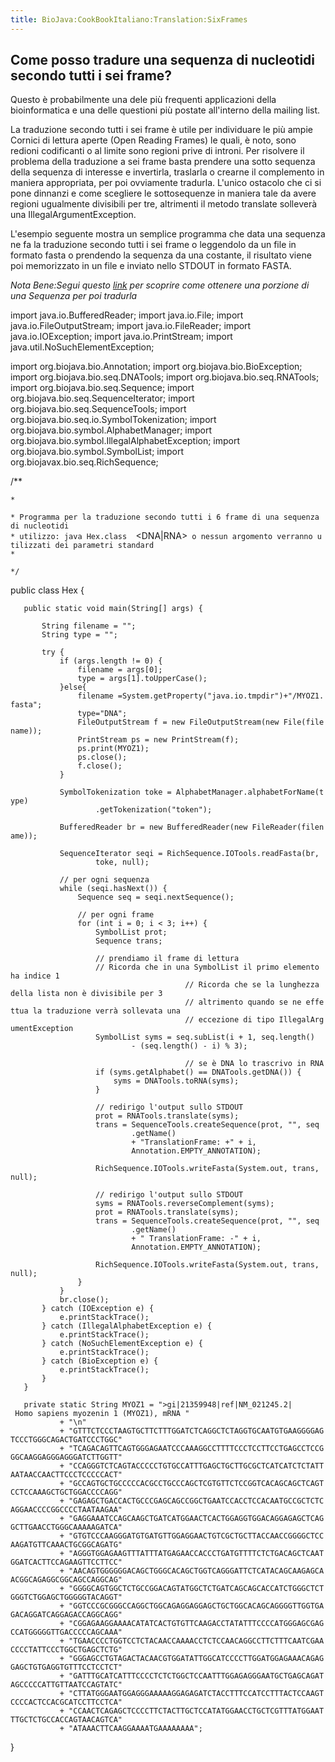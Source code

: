 ```yaml
---
title: BioJava:CookBookItaliano:Translation:SixFrames
---
```


Come posso tradure una sequenza di nucleotidi secondo tutti i sei frame?
------------------------------------------------------------------------

Questo è probabilmente una dele più frequenti applicazioni della
bioinformatica e una delle questioni più postate all'interno della
mailing list.

La traduzione secondo tutti i sei frame è utile per individuare le più
ampie Cornici di lettura aperte (Open Reading Frames) le quali, è noto,
sono redioni codificanti o al limite sono regioni prive di introni. Per
risolvere il problema della traduzione a sei frame basta prendere una
sotto sequenza della sequenza di interesse e invertirla, traslarla o
crearne il complemento in maniera appropriata, per poi ovviamente
tradurla. L'unico ostacolo che ci si pone dinnanzi e come scegliere le
sottosequenze in maniera tale da avere regioni ugualmente divisibili per
tre, altrimenti il metodo translate solleverà una
IllegalArgumentException.

L'esempio seguente mostra un semplice programma che data una sequenza ne
fa la traduzione secondo tutti i sei frame o leggendolo da un file in
formato fasta o prendendo la sequenza da una costante, il risultato
viene poi memorizzato in un file e inviato nello STDOUT in formato
FASTA.

*Nota Bene:Segui questo
[link](Biojava:CookBookItaliano:Sequence:SubSequence "wikilink") per
scoprire come ottenere una porzione di una Sequenza per poi tradurla*

<java> import java.io.BufferedReader; import java.io.File; import
java.io.FileOutputStream; import java.io.FileReader; import
java.io.IOException; import java.io.PrintStream; import
java.util.NoSuchElementException;

import org.biojava.bio.Annotation; import org.biojava.bio.BioException;
import org.biojava.bio.seq.DNATools; import
org.biojava.bio.seq.RNATools; import org.biojava.bio.seq.Sequence;
import org.biojava.bio.seq.SequenceIterator; import
org.biojava.bio.seq.SequenceTools; import
org.biojava.bio.seq.io.SymbolTokenization; import
org.biojava.bio.symbol.AlphabetManager; import
org.biojava.bio.symbol.IllegalAlphabetException; import
org.biojava.bio.symbol.SymbolList; import
org.biojavax.bio.seq.RichSequence;

/\*\*

`* `

`* Programma per la traduzione secondo tutti i 6 frame di una sequenza di nucleotidi`  
`* utilizzo: java Hex.class `<file>` `<DNA|RNA>` o nessun argomento verranno utilizzati dei parametri standard`  
`* `

`*/`

public class Hex {

`   public static void main(String[] args) {`  
`       `  
`       String filename = "";`  
`       String type = "";`

`       try {`  
`           if (args.length != 0) {`  
`               filename = args[0];`  
`               type = args[1].toUpperCase();`  
`           }else{`  
`               filename =System.getProperty("java.io.tmpdir")+"/MYOZ1.fasta";`  
`               type="DNA";`  
`               FileOutputStream f = new FileOutputStream(new File(filename));  `  
`               PrintStream ps = new PrintStream(f);`  
`               ps.print(MYOZ1);`  
`               ps.close();`  
`               f.close();`  
`           }`

`           SymbolTokenization toke = AlphabetManager.alphabetForName(type)`  
`                   .getTokenization("token");`

`           BufferedReader br = new BufferedReader(new FileReader(filename));`

`           SequenceIterator seqi = RichSequence.IOTools.readFasta(br,`  
`                   toke, null);`  
`           `  
`           // per ogni sequenza`  
`           while (seqi.hasNext()) {`  
`               Sequence seq = seqi.nextSequence();`

`               // per ogni frame`  
`               for (int i = 0; i < 3; i++) {`  
`                   SymbolList prot;`  
`                   Sequence trans;`

`                   // prendiamo il frame di lettura`  
`                   // Ricorda che in una SymbolList il primo elemento ha indice 1`  
`                                       // Ricorda che se la lunghezza della lista non è divisibile per 3`  
`                                       // altrimento quando se ne effettua la traduzione verrà sollevata una`  
`                                       // eccezione di tipo IllegalArgumentException `  
`                   SymbolList syms = seq.subList(i + 1, seq.length()`  
`                           - (seq.length() - i) % 3);`

`                                       // se è DNA lo trascrivo in RNA`  
`                   if (syms.getAlphabet() == DNATools.getDNA()) {`  
`                       syms = DNATools.toRNA(syms);`  
`                   }`

`                   // redirigo l'output sullo STDOUT`  
`                   prot = RNATools.translate(syms);`  
`                   trans = SequenceTools.createSequence(prot, "", seq`  
`                           .getName()`  
`                           + "TranslationFrame: +" + i,`  
`                           Annotation.EMPTY_ANNOTATION);`

`                   RichSequence.IOTools.writeFasta(System.out, trans, null);`

`                   // redirigo l'output sullo STDOUT`  
`                   syms = RNATools.reverseComplement(syms);`  
`                   prot = RNATools.translate(syms);`  
`                   trans = SequenceTools.createSequence(prot, "", seq`  
`                           .getName()`  
`                           + " TranslationFrame: -" + i,`  
`                           Annotation.EMPTY_ANNOTATION);`  
`   `  
`                   RichSequence.IOTools.writeFasta(System.out, trans, null);`  
`               }`  
`           }`  
`           br.close();`  
`       } catch (IOException e) {`  
`           e.printStackTrace();`  
`       } catch (IllegalAlphabetException e) {`  
`           e.printStackTrace();`  
`       } catch (NoSuchElementException e) {`  
`           e.printStackTrace();`  
`       } catch (BioException e) {`  
`           e.printStackTrace();`  
`       }`  
`   }`

`   private static String MYOZ1 = ">gi|21359948|ref|NM_021245.2| Homo sapiens myozenin 1 (MYOZ1), mRNA "`  
`           + "\n"`  
`           + "GTTTCTCCCTAAGTGCTTCTTTGGATCTCAGGCTCTAGGTGCAATGTGAAGGGGAGTCCCTGGGCAGACTGATCCCTGGC"`  
`           + "TCAGACAGTTCAGTGGGAGAATCCCAAAGGCCTTTTCCCTCCTTCCTGAGCCTCCGGGCAAGGAGGGAGGGATCTTGGTT"`  
`           + "CCAGGGTCTCAGTACCCCCTGTGCCATTTGAGCTGCTTGCGCTCATCATCTCTATTAATAACCAACTTCCCTCCCCCACT"`  
`           + "GCCAGTGCTGCCCCCACGCCTGCCCAGCTCGTGTTCTCCGGTCACAGCAGCTCAGTCCTCCAAAGCTGCTGGACCCCAGG"`  
`           + "GAGAGCTGACCACTGCCCGAGCAGCCGGCTGAATCCACCTCCACAATGCCGCTCTCAGGAACCCCGGCCCCTAATAAGAA"`  
`           + "GAGGAAATCCAGCAAGCTGATCATGGAACTCACTGGAGGTGGACAGGAGAGCTCAGGCTTGAACCTGGGCAAAAAGATCA"`  
`           + "GTGTCCCAAGGGATGTGATGTTGGAGGAACTGTCGCTGCTTACCAACCGGGGCTCCAAGATGTTCAAACTGCGGCAGATG"`  
`           + "AGGGTGGAGAAGTTTATTTATGAGAACCACCCTGATGTTTTCTCTGACAGCTCAATGGATCACTTCCAGAAGTTCCTTCC"`  
`           + "AACAGTGGGGGGACAGCTGGGCACAGCTGGTCAGGGATTCTCATACAGCAAGAGCAACGGCAGAGGCGGCAGCCAGGCAG"`  
`           + "GGGGCAGTGGCTCTGCCGGACAGTATGGCTCTGATCAGCAGCACCATCTGGGCTCTGGGTCTGGAGCTGGGGGTACAGGT"`  
`           + "GGTCCCGCGGGCCAGGCTGGCAGAGGAGGAGCTGCTGGCACAGCAGGGGTTGGTGAGACAGGATCAGGAGACCAGGCAGG"`  
`           + "CGGAGAAGGAAAACATATCACTGTGTTCAAGACCTATATTTCCCCATGGGAGCGAGCCATGGGGGTTGACCCCCAGCAAA"`  
`           + "TGAACCCCTGGTCCTCTACAACCAAAACCTCTCCAACAGGCCTTCTTTCAATCGAACCCCTATTCCCTGGCTGAGCTCTG"`  
`           + "GGGAGCCTGTAGACTACAACGTGGATATTGGCATCCCCTTGGATGGAGAAACAGAGGAGCTGTGAGGTGTTTCCTCCTCT"`  
`           + "GATTTGCATCATTTCCCCTCTCTGGCTCCAATTTGGAGAGGGAATGCTGAGCAGATAGCCCCCATTGTTAATCCAGTATC"`  
`           + "CTTATGGGAATGGAGGGAAAAAGGAGAGATCTACCTTTCCATCCTTTACTCCAAGTCCCCACTCCACGCATCCTTCCTCA"`  
`           + "CCAACTCAGAGCTCCCCTTCTACTTGCTCCATATGGAACCTGCTCGTTTATGGAATTTGCTCTGCCACCAGTAACAGTCA"`  
`           + "ATAAACTTCAAGGAAAATGAAAAAAAA";`

} </java>
